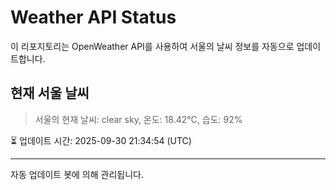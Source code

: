 
# Weather API Status

이 리포지토리는 OpenWeather API를 사용하여 서울의 날씨 정보를 자동으로 업데이트합니다.

## 현재 서울 날씨
> 서울의 현재 날씨: clear sky, 온도: 18.42°C, 습도: 92%

⏳ 업데이트 시간: 2025-09-30 21:34:54 (UTC)

---
자동 업데이트 봇에 의해 관리됩니다.
